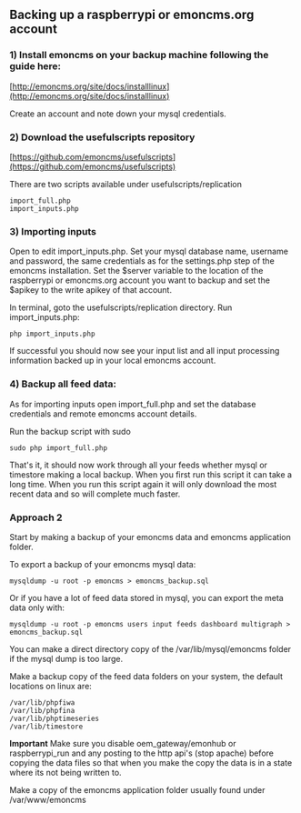 ## Backing up a raspberrypi or emoncms.org account

### 1) Install emoncms on your backup machine following the guide here: 

[http://emoncms.org/site/docs/installlinux](http://emoncms.org/site/docs/installlinux)

Create an account and note down your mysql credentials.

### 2) Download the usefulscripts repository

[https://github.com/emoncms/usefulscripts](https://github.com/emoncms/usefulscripts)

There are two scripts available under usefulscripts/replication

    import_full.php
    import_inputs.php

### 3) Importing inputs

Open to edit import_inputs.php. Set your mysql database name, username and password, the same credentials as for the settings.php step of the emoncms installation. Set the $server variable to the location of the raspberrypi or emoncms.org account you want to backup and set the $apikey to the write apikey of that account.

In terminal, goto the usefulscripts/replication directory. Run import_inputs.php:

    php import_inputs.php

If successful you should now see your input list and all input processing information backed up in your local emoncms account.

### 4) Backup all feed data:

As for importing inputs open import_full.php and set the database credentials and remote emoncms account details.

Run the backup script with sudo

    sudo php import_full.php

That's it, it should now work through all your feeds whether mysql or timestore making a local backup. When you first run this script it can take a long time. When you run this script again it will only download the most recent data and so will complete much faster.

### Approach 2

Start by making a backup of your emoncms data and emoncms application folder.

To export a backup of your emoncms mysql data: 

    mysqldump -u root -p emoncms > emoncms_backup.sql
    
Or if you have a lot of feed data stored in mysql, you can export the meta data only with:
    
    mysqldump -u root -p emoncms users input feeds dashboard multigraph > emoncms_backup.sql
    
You can make a direct directory copy of the /var/lib/mysql/emoncms folder if the mysql dump is too large.

Make a backup copy of the feed data folders on your system, the default locations on linux are:

    /var/lib/phpfiwa
    /var/lib/phpfina
    /var/lib/phptimeseries
    /var/lib/timestore
    
**Important** Make sure you disable oem\_gateway/emonhub or raspberrypi\_run and any posting to the http api's (stop apache) before copying the data files so that when you make the copy the data is in a state where its not being written to.

Make a copy of the emoncms application folder usually found under /var/www/emoncms
